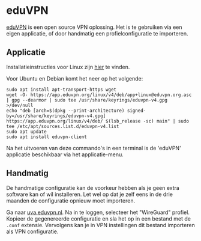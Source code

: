 # eduVPN

[eduVPN](https://www.eduvpn.org/) is een open source VPN oplossing. Het is te gebruiken via een eigen applicatie, of door handmatig een profielconfiguratie te importeren.

## Applicatie

Installatieinstructies voor Linux zijn [hier](https://docs.eduvpn.org/client/linux/) te vinden.

Voor Ubuntu en Debian komt het neer op het volgende:

```
sudo apt install apt-transport-https wget
wget -O- https://app.eduvpn.org/linux/v4/deb/app+linux@eduvpn.org.asc | gpg --dearmor | sudo tee /usr/share/keyrings/eduvpn-v4.gpg >/dev/null
echo "deb [arch=$(dpkg --print-architecture) signed-by=/usr/share/keyrings/eduvpn-v4.gpg] https://app.eduvpn.org/linux/v4/deb/ $(lsb_release -sc) main" | sudo tee /etc/apt/sources.list.d/eduvpn-v4.list
sudo apt update
sudo apt install eduvpn-client
```

Na het uitvoeren van deze commando's in een terminal is de 'eduVPN' applicatie beschikbaar via het applicatie-menu.

## Handmatig

De handmatige configuratie kan de voorkeur hebben als je geen extra software kan of wil installeren. Let wel op dat je zelf eens in de drie maanden de configuratie opnieuw moet importeren.

Ga naar [uva.eduvpn.nl](https://uva.eduvpn.nl). Na in te loggen, selecteer het "WireGuard" profiel. Kopieer de gegenereerde configuratie en sla het op in een bestand met de `.conf` extensie. Vervolgens kan je in VPN instellingen dit bestand importeren als VPN configuratie.
